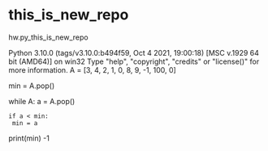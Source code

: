 # this_is_new_repo
hw.py_this_is_new_repo

Python 3.10.0 (tags/v3.10.0:b494f59, Oct  4 2021, 19:00:18) [MSC v.1929 64 bit (AMD64)] on win32
Type "help", "copyright", "credits" or "license()" for more information.
A = [3, 4, 2, 1, 0, 8, 9, -1, 100, 0]

min = A.pop()

while A:
    a = A.pop()
    
    if a < min:
     min = a

     
print(min)
-1
